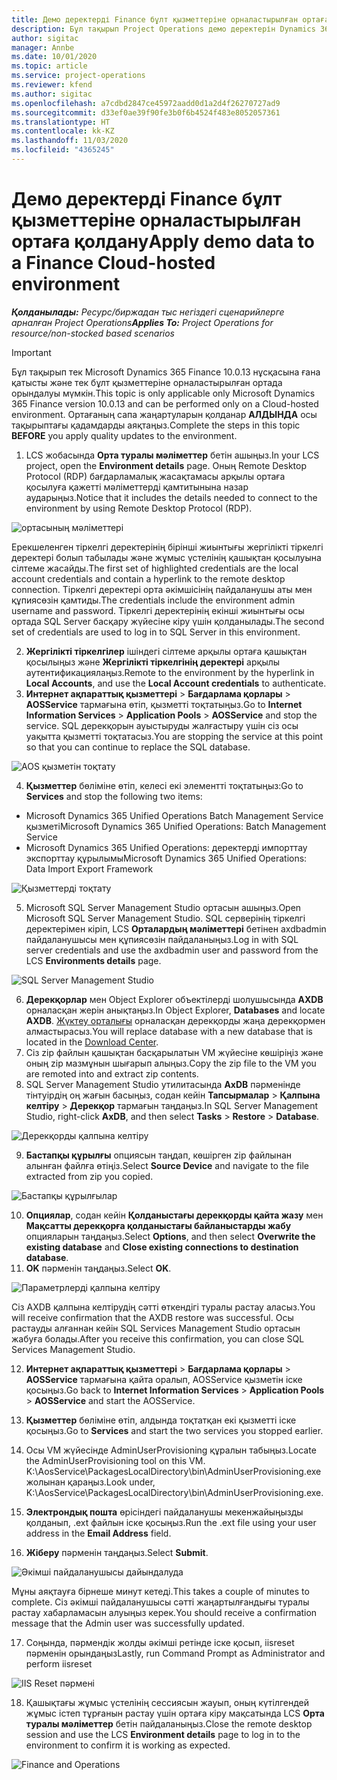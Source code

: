 ```yaml
---
title: Демо деректерді Finance бұлт қызметтеріне орналастырылған ортаға қолдану
description: Бұл тақырып Project Operations демо деректерін Dynamics 365 Finance бұлт қызметтеріне орналастырылған ортаға қалай қолдануға болатындығын түсіндіреді.
author: sigitac
manager: Annbe
ms.date: 10/01/2020
ms.topic: article
ms.service: project-operations
ms.reviewer: kfend
ms.author: sigitac
ms.openlocfilehash: a7cdbd2847ce45972aadd0d1a2d4f26270727ad9
ms.sourcegitcommit: d33ef0ae39f90fe3b0f6b4524f483e8052057361
ms.translationtype: HT
ms.contentlocale: kk-KZ
ms.lasthandoff: 11/03/2020
ms.locfileid: "4365245"
---
```

# <a name="apply-demo-data-to-a-finance-cloud-hosted-environment"></a><span data-ttu-id="e3555-103">Демо деректерді Finance бұлт қызметтеріне орналастырылған ортаға қолдану</span><span class="sxs-lookup"><span data-stu-id="e3555-103">Apply demo data to a Finance Cloud-hosted environment</span></span>

<span data-ttu-id="e3555-104">_**Қолданылады:** Ресурс/биржадан тыс негіздегі сценарийлерге арналған Project Operations_</span><span class="sxs-lookup"><span data-stu-id="e3555-104">_**Applies To:** Project Operations for resource/non-stocked based scenarios_</span></span>

> [!IMPORTANT]
> <span data-ttu-id="e3555-105">Бұл тақырып тек Microsoft Dynamics 365 Finance 10.0.13 нұсқасына ғана қатысты және тек бұлт қызметтеріне орналастырылған ортада орындалуы мүмкін.</span><span class="sxs-lookup"><span data-stu-id="e3555-105">This topic is only applicable only Microsoft Dynamics 365 Finance version 10.0.13 and can be performed only on a Cloud-hosted environment.</span></span> <span data-ttu-id="e3555-106">Ортағаның сапа жаңартуларын қолданар **АЛДЫНДА** осы тақырыптағы қадамдарды аяқтаңыз.</span><span class="sxs-lookup"><span data-stu-id="e3555-106">Complete the steps in this topic **BEFORE** you apply quality updates to the environment.</span></span>

1. <span data-ttu-id="e3555-107">LCS жобасында **Орта туралы мәліметтер** бетін ашыңыз.</span><span class="sxs-lookup"><span data-stu-id="e3555-107">In your LCS project, open the **Environment details** page.</span></span> <span data-ttu-id="e3555-108">Оның Remote Desktop Protocol (RDP) бағдарламалық жасақтамасы арқылы ортаға қосылуға қажетті мәліметтерді қамтитынына назар аударыңыз.</span><span class="sxs-lookup"><span data-stu-id="e3555-108">Notice that it includes the details needed to connect to the environment by using Remote Desktop Protocol (RDP).</span></span>

![ ортасының мәліметтері](./media/1EnvironmentDetails.png)

<span data-ttu-id="e3555-110">Ерекшеленген тіркелгі деректерінің бірінші жиынтығы жергілікті тіркелгі деректері болып табылады және жұмыс үстелінің қашықтан қосылуына сілтеме жасайды.</span><span class="sxs-lookup"><span data-stu-id="e3555-110">The first set of highlighted credentials are the local account credentials and contain a hyperlink to the remote desktop connection.</span></span> <span data-ttu-id="e3555-111">Тіркелгі деректері орта әкімшісінің пайдаланушы аты мен құпиясөзін қамтиды.</span><span class="sxs-lookup"><span data-stu-id="e3555-111">The credentials include the environment admin username and password.</span></span> <span data-ttu-id="e3555-112">Тіркелгі деректерінің екінші жиынтығы осы ортада SQL Server басқару жүйесіне кіру үшін қолданылады.</span><span class="sxs-lookup"><span data-stu-id="e3555-112">The second set of credentials are used to log in to SQL Server in this environment.</span></span>

2. <span data-ttu-id="e3555-113">**Жергілікті тіркелгілер** ішіндегі сілтеме арқылы ортаға қашықтан қосылыңыз және **Жергілікті тіркелгінің деректері** арқылы аутентификациялаңыз.</span><span class="sxs-lookup"><span data-stu-id="e3555-113">Remote to the environment by the hyperlink in **Local Accounts**, and use the **Local Account credentials** to authenticate.</span></span>
3. <span data-ttu-id="e3555-114">**Интернет ақпараттық қызметтері** > **Бағдарлама қорлары** > **AOSService** тармағына өтіп, қызметті тоқтатыңыз.</span><span class="sxs-lookup"><span data-stu-id="e3555-114">Go to **Internet Information Services** > **Application Pools** > **AOSService** and stop the service.</span></span> <span data-ttu-id="e3555-115">SQL дерекқорын ауыстыруды жалғастыру үшін сіз осы уақытта қызметті тоқтатасыз.</span><span class="sxs-lookup"><span data-stu-id="e3555-115">You are stopping the service at this point so that you can continue to replace the SQL database.</span></span>

![AOS қызметін тоқтату](./media/2StopAOS.png)

4. <span data-ttu-id="e3555-117">**Қызметтер** бөліміне өтіп, келесі екі элементті тоқтатыңыз:</span><span class="sxs-lookup"><span data-stu-id="e3555-117">Go to **Services** and stop the following two items:</span></span>

- <span data-ttu-id="e3555-118">Microsoft Dynamics 365 Unified Operations Batch Management Service қызметі</span><span class="sxs-lookup"><span data-stu-id="e3555-118">Microsoft Dynamics 365 Unified Operations: Batch Management Service</span></span>
- <span data-ttu-id="e3555-119">Microsoft Dynamics 365 Unified Operations: деректерді импорттау экспорттау құрылымы</span><span class="sxs-lookup"><span data-stu-id="e3555-119">Microsoft Dynamics 365 Unified Operations: Data Import Export Framework</span></span>

![Қызметтерді тоқтату](./media/3StopServices.png)

5. <span data-ttu-id="e3555-121">Microsoft SQL Server Management Studio ортасын ашыңыз.</span><span class="sxs-lookup"><span data-stu-id="e3555-121">Open Microsoft SQL Server Management Studio.</span></span> <span data-ttu-id="e3555-122">SQL серверінің тіркелгі деректерімен кіріп, LCS **Орталардың мәліметтері** бетінен axdbadmin пайдаланушысы мен құпиясөзін пайдаланыңыз.</span><span class="sxs-lookup"><span data-stu-id="e3555-122">Log in with SQL server credentials and use the axdbadmin user and password from the LCS **Environments details** page.</span></span>

![SQL Server Management Studio](./media/4SSMS.png)

6. <span data-ttu-id="e3555-124">**Дерекқорлар** мен Object Explorer объектілерді шолушысында **AXDB** орналасқан жерін анықтаңыз.</span><span class="sxs-lookup"><span data-stu-id="e3555-124">In Object Explorer, **Databases** and locate **AXDB**.</span></span> <span data-ttu-id="e3555-125">[Жүктеу орталығы](https://download.microsoft.com/download/1/a/3/1a314bd2-b082-4a87-abdc-1ba26c92b63d/ProjOpsDemoDataFOGARelease.zip) орналасқан дерекқорды жаңа дерекқормен алмастырасыз.</span><span class="sxs-lookup"><span data-stu-id="e3555-125">You will replace database with a new database that is located in the [Download Center](https://download.microsoft.com/download/1/a/3/1a314bd2-b082-4a87-abdc-1ba26c92b63d/ProjOpsDemoDataFOGARelease.zip).</span></span> 
7. <span data-ttu-id="e3555-126">Сіз zip файлын қашықтан басқарылатын VM жүйесіне көшіріңіз және оның zip мазмұнын шығарып алыңыз.</span><span class="sxs-lookup"><span data-stu-id="e3555-126">Copy the zip file to the VM you are remoted into and extract zip contents.</span></span>
8. <span data-ttu-id="e3555-127">SQL Server Management Studio утилитасында **AxDB** пәрменінде тінтуірдің оң жағын басыңыз, содан кейін **Тапсырмалар** > **Қалпына келтіру** > **Дерекқор** тармағын таңдаңыз.</span><span class="sxs-lookup"><span data-stu-id="e3555-127">In SQL Server Management Studio, right-click **AxDB**, and then select **Tasks** > **Restore** > **Database**.</span></span>

![Дерекқорды қалпына келтіру](./media/5RestoreDatabase.png)

9. <span data-ttu-id="e3555-129">**Бастапқы құрылғы** опциясын таңдап, көшірген zip файлынан алынған файлға өтіңіз.</span><span class="sxs-lookup"><span data-stu-id="e3555-129">Select **Source Device** and navigate to the file extracted from zip you copied.</span></span>

![Бастапқы құрылғылар](./media/6SourceDevice.png)

10. <span data-ttu-id="e3555-131">**Опциялар**, содан кейін **Қолданыстағы дерекқорды қайта жазу** мен **Мақсатты дерекқорға қолданыстағы байланыстарды жабу** опцияларын таңдаңыз.</span><span class="sxs-lookup"><span data-stu-id="e3555-131">Select **Options**, and then select **Overwrite the existing database** and **Close existing connections to destination database**.</span></span> 
11. <span data-ttu-id="e3555-132">**OK** пәрменін таңдаңыз.</span><span class="sxs-lookup"><span data-stu-id="e3555-132">Select **OK**.</span></span>

![Параметрлерді қалпына келтіру](./media/7RestoreSetting.png)

<span data-ttu-id="e3555-134">Сіз AXDB қалпына келтірудің сәтті өткендігі туралы растау аласыз.</span><span class="sxs-lookup"><span data-stu-id="e3555-134">You will receive confirmation that the AXDB restore was successful.</span></span> <span data-ttu-id="e3555-135">Осы растауды алғаннан кейін SQL Services Management Studio ортасын жабуға болады.</span><span class="sxs-lookup"><span data-stu-id="e3555-135">After you receive this confirmation, you can close SQL Services Management Studio.</span></span>

12. <span data-ttu-id="e3555-136">**Интернет ақпараттық қызметтері** > **Бағдарлама қорлары** > **AOSService** тармағына қайта оралып, AOSService қызметін іске қосыңыз.</span><span class="sxs-lookup"><span data-stu-id="e3555-136">Go back to **Internet Information Services** > **Application Pools** > **AOSService** and start the AOSService.</span></span>
13. <span data-ttu-id="e3555-137">**Қызметтер** бөліміне өтіп, алдында тоқтатқан екі қызметті іске қосыңыз.</span><span class="sxs-lookup"><span data-stu-id="e3555-137">Go to **Services** and start the two services you stopped earlier.</span></span>

14. <span data-ttu-id="e3555-138">Осы VM жүйесінде AdminUserProvisioning құралын табыңыз.</span><span class="sxs-lookup"><span data-stu-id="e3555-138">Locate the AdminUserProvisioning tool on this VM.</span></span> <span data-ttu-id="e3555-139">K:\AosService\PackagesLocalDirectory\bin\AdminUserProvisioning.exe жолынан қараңыз.</span><span class="sxs-lookup"><span data-stu-id="e3555-139">Look under, K:\AosService\PackagesLocalDirectory\bin\AdminUserProvisioning.exe.</span></span>
15. <span data-ttu-id="e3555-140">**Электрондық пошта** өрісіндегі пайдаланушы мекенжайыңызды қолданып, .ext файлын іске қосыңыз.</span><span class="sxs-lookup"><span data-stu-id="e3555-140">Run the .ext file using your user address in the **Email Address** field.</span></span> 
16. <span data-ttu-id="e3555-141">**Жіберу** пәрменін таңдаңыз.</span><span class="sxs-lookup"><span data-stu-id="e3555-141">Select **Submit**.</span></span>

![Әкімші пайдаланушысы дайындалуда](./media/8AdminUserProvisioning.png)

<span data-ttu-id="e3555-143">Мұны аяқтауға бірнеше минут кетеді.</span><span class="sxs-lookup"><span data-stu-id="e3555-143">This takes a couple of minutes to complete.</span></span> <span data-ttu-id="e3555-144">Сіз әкімші пайдаланушысы сәтті жаңартылғандығы туралы растау хабарламасын алуыңыз керек.</span><span class="sxs-lookup"><span data-stu-id="e3555-144">You should receive a confirmation message that the Admin user was successfully updated.</span></span>

17. <span data-ttu-id="e3555-145">Соңында, пәрмендік жолды әкімші ретінде іске қосып, iisreset пәрменін орындаңыз</span><span class="sxs-lookup"><span data-stu-id="e3555-145">Lastly, run Command Prompt as Administrator and perform iisreset</span></span>

![IIS Reset пәрмені](./media/9IISReset.png)

18. <span data-ttu-id="e3555-147">Қашықтағы жұмыс үстелінің сессиясын жауып, оның күтілгендей жұмыс істеп тұрғанын растау үшін ортаға кіру мақсатында LCS **Орта туралы мәліметтер** бетін пайдаланыңыз.</span><span class="sxs-lookup"><span data-stu-id="e3555-147">Close the remote desktop session and use the LCS **Environment details** page to log in to the environment to confirm it is working as expected.</span></span>

![Finance and Operations](./media/10FinanceAndOperations.png)
